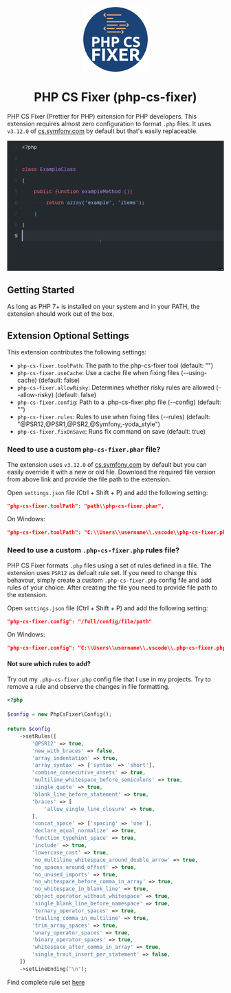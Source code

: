 <div align="center">
    <img width="150px" height="150px" src="icon.png"/>
</div>

<div align="center"><h1>PHP CS Fixer (php-cs-fixer)</h1></div>

PHP CS Fixer (Prettier for PHP) extension for PHP developers. This extension requires almost zero configuration to format `.php` files. It uses `v3.12.0` of [cs.symfony.com](https://cs.symfony.com/) by default but that's easily replaceable.

![demo](simple-demo.gif)

## Getting Started

As long as PHP 7+ is installed on your system and in your PATH, the extension should work out of the box.

## Extension Optional Settings

This extension contributes the following settings:

* `php-cs-fixer.toolPath`: The path to the php-cs-fixer tool (default: "")
* `php-cs-fixer.useCache`: Use a cache file when fixing files (--using-cache) (default: false)
* `php-cs-fixer.allowRisky`: Determines whether risky rules are allowed (--allow-risky) (default: false)
* `php-cs-fixer.config`: Path to a .php-cs-fixer.php file (--config) (default: "")
* `php-cs-fixer.rules`: Rules to use when fixing files (--rules) (default: "@PSR12,@PSR1,@PSR2,@Symfony,-yoda_style")
* `php-cs-fixer.fixOnSave`: Runs fix command on save (default: true)

### Need to use a custom `php-cs-fixer.phar` file?

The extension uses `v3.12.0` of [cs.symfony.com](https://cs.symfony.com/) by default but you can easily override it with a new or old file. Download the required file version from above link and provide the file path to the extension.

Open `settings.json` file (Ctrl + Shift + P) and add the following setting:

```json
"php-cs-fixer.toolPath": "path\\php-cs-fixer.phar",
```

On Windows:

```json
"php-cs-fixer.toolPath": "C:\\Users\\username\\.vscode\\php-cs-fixer.phar",
```

### Need to use a custom `.php-cs-fixer.php` rules file?

PHP CS Fixer formats `.php` files using a set of rules defined in a file. The extension uses `PSR12` as defualt rule set. If you need to change this behavour, simply create a custom `.php-cs-fixer.php` config file and add rules of your choice. After creating the file you need to provide file path to the extension.

Open `settings.json` file (Ctrl + Shift + P) and add the following setting:

```json
"php-cs-fixer.config": "/full/config/file/path"
```

On Windows:

```json
"php-cs-fixer.config": "C:\\Users\\username\\.vscode\\.php-cs-fixer.php"
```

#### Not sure which rules to add?

Try out my `.php-cs-fixer.php` config file that I use in my projects. Try to remove a rule and observe the changes in file formatting.

```php
<?php

$config = new PhpCsFixer\Config();

return $config
    ->setRules([
        '@PSR12' => true,
        'new_with_braces' => false,
        'array_indentation' => true,
        'array_syntax' => ['syntax' => 'short'],
        'combine_consecutive_unsets' => true,
        'multiline_whitespace_before_semicolons' => true,
        'single_quote' => true,
        'blank_line_before_statement' => true,
        'braces' => [
            'allow_single_line_closure' => true,
        ],
        'concat_space' => ['spacing' => 'one'],
        'declare_equal_normalize' => true,
        'function_typehint_space' => true,
        'include' => true,
        'lowercase_cast' => true,
        'no_multiline_whitespace_around_double_arrow' => true,
        'no_spaces_around_offset' => true,
        'no_unused_imports' => true,
        'no_whitespace_before_comma_in_array' => true,
        'no_whitespace_in_blank_line' => true,
        'object_operator_without_whitespace' => true,
        'single_blank_line_before_namespace' => true,
        'ternary_operator_spaces' => true,
        'trailing_comma_in_multiline' => true,
        'trim_array_spaces' => true,
        'unary_operator_spaces' => true,
        'binary_operator_spaces' => true,
        'whitespace_after_comma_in_array' => true,
        'single_trait_insert_per_statement' => false,
    ])
    ->setLineEnding("\n");
```

Find complete rule set [here](https://github.com/FriendsOfPHP/PHP-CS-Fixer/blob/master/doc/ruleSets/index.rst)
